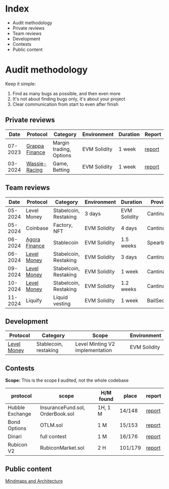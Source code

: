 # Index
- Audit methodology
- Private reviews
- Team reviews
- Development
- Contests
- Public content


# Audit methodology
Keep it simple:
1. Find as many bugs as possible, and then even more
2. It's not about finding bugs only, it's about your project
3. Clear communication from start to even after finish

## Private reviews

| Date | Protocol | Category |  Environment | Duration | Report |
| ---- | ---- | ---- | ---- | ---- | ----- |
| 07-2023 | [Grappa Finance](https://www.grappa.finance/) | Margin trading, Options |  EVM Solidity | 1 week |[report](https://github.com/Delvir0/Audits/blob/main/Grappa%20Finance/report.md)
| 03-2024 |[Wassie-Racing](https://wassieracing.com/) | Game, Betting | EVM Solidity | 1 week |[report](https://github.com/Delvir0/Audits/blob/main/Wassie-Racing/report.md)

## Team reviews
| Date | Protocol | Category |  Environment | Duration | Provider |
| ---- | ---- | ---- | ----- | ---- | ---- |
| 05-2024 | Level Money | Stabelcoin, Restaking | 3 days | EVM Solidity | Cantina |
| 05-2024 | Coinbase | Factory, NFT  | EVM Solidity | 4 days | Cantina |
| 06-2024 | [Agora Finance](https://www.agora.finance/) | Stablecoin  | EVM Solidity | 1.5 weeks | Spearbit |
| 06-2024 | [Level Money](https://cantina.xyz/portfolio/131241f5-7399-476e-acd1-dc57c8f00e39) | Stabelcoin, Restaking | EVM Solidity | 3 days | Cantina |
| 09-2024 | [Level Money](https://cantina.xyz/portfolio/99c7abab-0ff5-4e0e-a796-b1294271ca25) | Stabelcoin, Restaking | EVM Solidity | 1 week | Cantina |
| 10-2024 | [Level Money](https://cantina.xyz/portfolio/612f3254-f6a6-420d-8d51-fb058e4af022) | Stabelcoin, Restaking | EVM Solidity | 1.2 weeks | Cantina |
| 11-2024 | Liquify | Liquid vesting | EVM Solidity | 1 week | BailSecurity |

## Development
| Protocol | Category | Scope | Environment |
| --- | --- | --- | --- | 
| [Level Money](https://level.money/) | Stablecoin, restaking | Level Minting V2 implementation | EVM Solidity |

## Contests

**Scope:** This is the scope **I** audited, not the whole codebase

| protocol | scope | H/M found | place | report |
| ---- | ---- | ---------| ---- | ---- | 
| Hubble Exchange | InsuranceFund.sol, OrderBook.sol | 1H, 1 M | 14/148 | [report](https://audits.sherlock.xyz/contests/72/report)
| Bond Options | OTLM.sol | 1 M | 15/153 | [report](https://audits.sherlock.xyz/contests/99/report) 
| Dinari | full contest | 1 M | 16/176 | [report](https://audits.sherlock.xyz/contests/98/report) 
| Rubicon V2 | RubiconMarket.sol | 2 H | 101/179 | [report](https://github.com/Delvir0/Grappa-Finance/blob/main/GrappaFinance-FullCollateralEngine-report.md.pdf)

## Public content
[Mindmaps and Architecture](https://www.youtube.com/watch?v=CbA_DCwHmCE)
